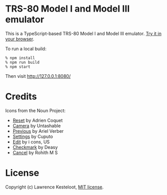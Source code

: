 # TRS-80 Model I and Model III emulator

This is a TypeScript-based TRS-80 Model I and Model III emulator.
[Try it in your browser](https://lkesteloot.github.io/trs80-emulator/).

To run a local build:

    % npm install
    % npm run build
    % npm start

Then visit http://127.0.0.1:8080/

# Credits

Icons from the Noun Project:

* [Reset](https://thenounproject.com/term/reset/3012384) by Adrien Coquet
* [Camera](https://thenounproject.com/term/camera/1841396) by Untashable
* [Previous](https://thenounproject.com/term/previous-track/658409) by Ariel Verber
* [Settings](https://thenounproject.com/term/setting/3593545) by Cuputo
* [Edit](https://thenounproject.com/term/edit/1072354) by i cons, US
* [Checkmark](https://thenounproject.com/term/checkmark/1409439) by Deasy
* [Cancel](https://thenounproject.com/term/close/1609004) by Rohith M S

# License

Copyright (c) Lawrence Kesteloot, [MIT license](LICENSE).

